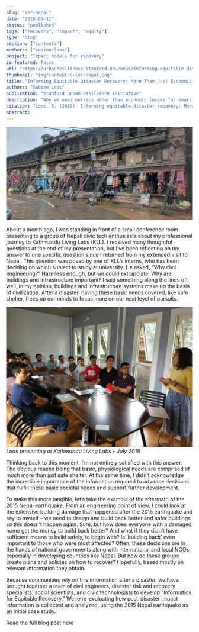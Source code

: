 ```yaml
---
slug: "ier-nepal"
date: "2018-09-11"
status: "published"
tags: ["recovery", "impact", "equity"]
type: "blog"
section: ["contents"]
members: ["sabine-loos"]
project: "Impact models for recovery"
is_featured: false
url: "https://urbanresilience.stanford.edu/news/informing-equitable-disaster-recovery-more-just-economic-losses"
thumbnail: "img/content-b-ier-nepal.png"
title: "Informing Equitable Disaster Recovery: More Than Just Economic Losses"
authors: "Sabine Loos"
publication: "Stanford Urban Resilience Initiative"
description: "Why we need metrics other than economic losses for smart recovery decisions."
citation: "Loos, S. (2018). Informing equitable disaster recovery: More than just economic losses. http://urbanresilience.stanford.edu/nepal-recovery/"
abstract: 
---
```


<div class="hero-wrapper">
    <!-- Not totally sure why the public paths are failing the build rn. Todo. -->
    <img src="./Bhaktapur-Loos.png" :style="{maxWidth: '900px', margin: '0 auto'}"/>
</div>

About a month ago, I was standing in front of a small conference room presenting to a group of Nepali civic tech enthusiasts about my professional journey to Kathmandu Living Labs (KLL). I received many thoughtful questions at the end of my presentation, but I’ve been reflecting on my answer to one specific question since I returned from my extended visit to Nepal. This question was posed by one of KLL’s interns, who has been deciding on which subject to study at university. He asked, “Why civil engineering?” Harmless enough, but we could extrapolate. Why are buildings and infrastructure important? I said something along the lines of: well, in my opinion, buildings and infrastructure systems make up the basis of civilization. After a disaster, having these basic needs covered, like safe shelter, frees up our minds to focus more on our next level of pursuits.

![](./Loos-KLL.png)
<em> Loos presenting at Kathmandu Living Labs – July 2018 </em>

Thinking back to this moment, I’m not entirely satisfied with this answer. The obvious reason being that basic, physiological needs are comprised of much more than just safe shelter. At the same time, I didn’t acknowledge the incredible importance of the information required to advance decisions that fulfill these basic societal needs and support further development.

To make this more tangible, let’s take the example of the aftermath of the 2015 Nepal earthquake. From an engineering point of view, I could look at the extensive building damage that happened after the 2015 earthquake and say to myself – we need to design and build back better and safer buildings so this doesn’t happen again. Sure, but how does everyone with a damaged home get the money to build back better? And what if they didn’t have sufficient means to build safely, to begin with? Is ‘building back’ even important to those who were most affected? Often, these decisions are in the hands of national governments along with international and local NGOs, especially in developing countries like Nepal. But how do these groups create plans and policies on how to recover? Hopefully, based mostly on relevant information they obtain.

Because communities rely on this information after a disaster, we have brought together a team of civil engineers, disaster risk and recovery specialists, social scientists, and civic technologists to develop “Informatics for Equitable Recovery.” We’re re-evaluating how post-disaster impact information is collected and analyzed, using the 2015 Nepal earthquake as an initial case study.

<Link is-button doOpenInNewTab to="https://urbanresilience.stanford.edu/news/informing-equitable-disaster-recovery-more-just-economic-losses"> Read the full blog post here </Link>